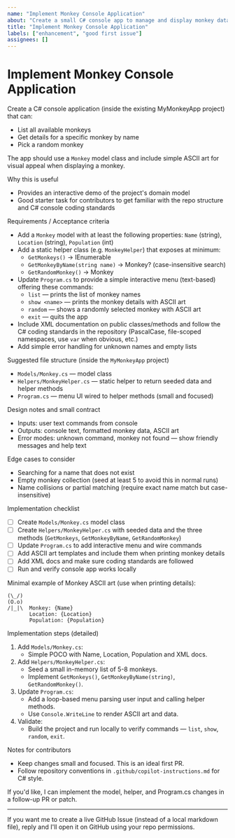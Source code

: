 ```yaml
---
name: "Implement Monkey Console Application"
about: "Create a small C# console app to manage and display monkey data"
title: "Implement Monkey Console Application"
labels: ["enhancement", "good first issue"]
assignees: []
---
```


# Implement Monkey Console Application

Create a C# console application (inside the existing MyMonkeyApp project) that can:

- List all available monkeys
- Get details for a specific monkey by name
- Pick a random monkey

The app should use a `Monkey` model class and include simple ASCII art for visual appeal when displaying a monkey.

Why this is useful
- Provides an interactive demo of the project's domain model
- Good starter task for contributors to get familiar with the repo structure and C# console coding standards

Requirements / Acceptance criteria
- Add a `Monkey` model with at least the following properties: `Name` (string), `Location` (string), `Population` (int)
- Add a static helper class (e.g. `MonkeyHelper`) that exposes at minimum:
  - `GetMonkeys()` -> IEnumerable<Monkey>
  - `GetMonkeyByName(string name)` -> Monkey? (case-insensitive search)
  - `GetRandomMonkey()` -> Monkey
- Update `Program.cs` to provide a simple interactive menu (text-based) offering these commands:
  - `list` — prints the list of monkey names
  - `show <name>` — prints the monkey details with ASCII art
  - `random` — shows a randomly selected monkey with ASCII art
  - `exit` — quits the app
- Include XML documentation on public classes/methods and follow the C# coding standards in the repository (PascalCase, file-scoped namespaces, use `var` when obvious, etc.)
- Add simple error handling for unknown names and empty lists

Suggested file structure (inside the `MyMonkeyApp` project)
- `Models/Monkey.cs` — model class
- `Helpers/MonkeyHelper.cs` — static helper to return seeded data and helper methods
- `Program.cs` — menu UI wired to helper methods (small and focused)

Design notes and small contract
- Inputs: user text commands from console
- Outputs: console text, formatted monkey data, ASCII art
- Error modes: unknown command, monkey not found — show friendly messages and help text

Edge cases to consider
- Searching for a name that does not exist
- Empty monkey collection (seed at least 5 to avoid this in normal runs)
- Name collisions or partial matching (require exact name match but case-insensitive)

Implementation checklist
- [ ] Create `Models/Monkey.cs` model class
- [ ] Create `Helpers/MonkeyHelper.cs` with seeded data and the three methods (`GetMonkeys`, `GetMonkeyByName`, `GetRandomMonkey`)
- [ ] Update `Program.cs` to add interactive menu and wire commands
- [ ] Add ASCII art templates and include them when printing monkey details
- [ ] Add XML docs and make sure coding standards are followed
- [ ] Run and verify console app works locally

Minimal example of Monkey ASCII art (use when printing details):

    (\_/)
    (O.o)
    /|_|\  Monkey: {Name}
           Location: {Location}
           Population: {Population}

Implementation steps (detailed)
1. Add `Models/Monkey.cs`:
   - Simple POCO with Name, Location, Population and XML docs.
2. Add `Helpers/MonkeyHelper.cs`:
   - Seed a small in-memory list of 5-8 monkeys.
   - Implement `GetMonkeys()`, `GetMonkeyByName(string)`, `GetRandomMonkey()`.
3. Update `Program.cs`:
   - Add a loop-based menu parsing user input and calling helper methods.
   - Use `Console.WriteLine` to render ASCII art and data.
4. Validate:
   - Build the project and run locally to verify commands — `list`, `show`, `random`, `exit`.

Notes for contributors
- Keep changes small and focused. This is an ideal first PR.
- Follow repository conventions in `.github/copilot-instructions.md` for C# style.

If you'd like, I can implement the model, helper, and Program.cs changes in a follow-up PR or patch.

---

If you want me to create a live GitHub Issue (instead of a local markdown file), reply and I'll open it on GitHub using your repo permissions.
